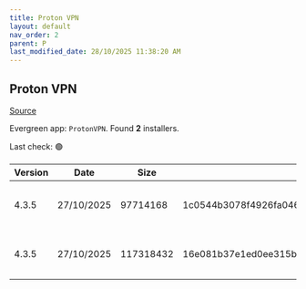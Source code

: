 ```yaml
---
title: Proton VPN
layout: default
nav_order: 2
parent: P
last_modified_date: 28/10/2025 11:38:20 AM
---
```


## Proton VPN

[Source](https://protonvpn.com/)

Evergreen app: `ProtonVPN`. Found **2** installers.

Last check: 🟢

| Version | Date       | Size      | Sha256                                                           | Architecture | InstallerType | Type | URI                                                                                                                                                                                |
| ------- | ---------- | --------- | ---------------------------------------------------------------- | ------------ | ------------- | ---- | ---------------------------------------------------------------------------------------------------------------------------------------------------------------------------------- |
| 4.3.5   | 27/10/2025 | 97714168  | 1c0544b3078f4926fa046ffe80750638bf61f9fae04834dc30b2e3e6df74ab74 | ARM64        | Default       | exe  | [https://github.com/ProtonVPN/win-app/releases/download/4.3.5/ProtonVPN_v4.3.5_arm64.exe](https://github.com/ProtonVPN/win-app/releases/download/4.3.5/ProtonVPN_v4.3.5_arm64.exe) |
| 4.3.5   | 27/10/2025 | 117318432 | 16e081b37e1ed0ee315b53d9ad928556da1f450aac723f0d3f32a826f043f6eb | x64          | Default       | exe  | [https://github.com/ProtonVPN/win-app/releases/download/4.3.5/ProtonVPN_v4.3.5_x64.exe](https://github.com/ProtonVPN/win-app/releases/download/4.3.5/ProtonVPN_v4.3.5_x64.exe)     |
